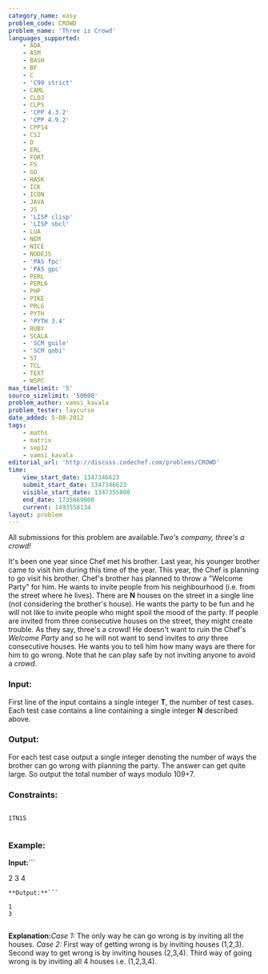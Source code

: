 ```yaml
---
category_name: easy
problem_code: CROWD
problem_name: 'Three is Crowd'
languages_supported:
    - ADA
    - ASM
    - BASH
    - BF
    - C
    - 'C99 strict'
    - CAML
    - CLOJ
    - CLPS
    - 'CPP 4.3.2'
    - 'CPP 4.9.2'
    - CPP14
    - CS2
    - D
    - ERL
    - FORT
    - FS
    - GO
    - HASK
    - ICK
    - ICON
    - JAVA
    - JS
    - 'LISP clisp'
    - 'LISP sbcl'
    - LUA
    - NEM
    - NICE
    - NODEJS
    - 'PAS fpc'
    - 'PAS gpc'
    - PERL
    - PERL6
    - PHP
    - PIKE
    - PRLG
    - PYTH
    - 'PYTH 3.4'
    - RUBY
    - SCALA
    - 'SCM guile'
    - 'SCM qobi'
    - ST
    - TCL
    - TEXT
    - WSPC
max_timelimit: '5'
source_sizelimit: '50000'
problem_author: vamsi_kavala
problem_tester: laycurse
date_added: 5-08-2012
tags:
    - maths
    - matrix
    - sep12
    - vamsi_kavala
editorial_url: 'http://discuss.codechef.com/problems/CROWD'
time:
    view_start_date: 1347346623
    submit_start_date: 1347346623
    visible_start_date: 1347355800
    end_date: 1735669800
    current: 1493558134
layout: problem
---
```

All submissions for this problem are available._Two's company, three's a crowd!_

It's been one year since Chef met his brother. Last year, his younger brother came to visit him during this time of the year. This year, the Chef is planning to go visit his brother. Chef's brother has planned to throw a "Welcome Party" for him. He wants to invite people from his neighbourhood (i.e. from the street where he lives). There are **N** houses on the street in a single line (not considering the brother's house). He wants the party to be fun and he will not like to invite people who might spoil the mood of the party. If people are invited from three consecutive houses on the street, they might create trouble. As they say, three's a crowd! He doesn't want to ruin the Chef's _Welcome Party_ and so he will not want to send invites to _any_ three consecutive houses. He wants you to tell him how many ways are there for him to go wrong. Note that he can play safe by not inviting anyone to avoid a _crowd_.

### Input:

First line of the input contains a single integer **T**, the number of test cases.
Each test case contains a line containing a single integer **N** described above.

### Output:

For each test case output a single integer denoting the number of ways the brother can go wrong with planning the party.
The answer can get quite large. So output the total number of ways modulo 109+7.

### Constraints:

```

1TN15


```
### Example:

**Input:**```

2
3
4


```
**Output:**```

1
3


```
**Explanation:**_Case 1:_ The only way he can go wrong is by inviting all the houses.
_Case 2:_ First way of getting wrong is by inviting houses (1,2,3). Second way to get wrong is by inviting houses (2,3,4). Third way of going wrong is by inviting all 4 houses i.e. (1,2,3,4).